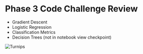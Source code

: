 # Phase 3 Code Challenge Review
- Gradient Descent 
- Logistic Regression 
- Classification Metrics 
- Decision Trees (not in notebook view checkpoint)

![Turnips](https://upload.wikimedia.org/wikipedia/commons/d/d3/Turnip_2622027.jpg)